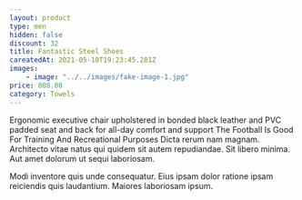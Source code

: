 ```yaml
---
layout: product
type: men
hidden: false
discount: 32
title: Fantastic Steel Shoes
careatedAt: 2021-05-10T19:23:45.281Z
images:
    - image: "../../images/fake-image-1.jpg"
price: 808.00
category: Towels
---
```

Ergonomic executive chair upholstered in bonded black leather and PVC padded seat and back for all-day comfort and support
The Football Is Good For Training And Recreational Purposes
Dicta rerum nam magnam. Architecto vitae natus qui quidem sit autem repudiandae. Sit libero minima. Aut amet dolorum ut sequi laboriosam.
 Modi inventore quis unde consequatur. Eius ipsam dolor ratione ipsam reiciendis quis laudantium. Maiores laboriosam ipsum.
